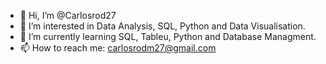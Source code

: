 - 👋 Hi, I’m @Carlosrod27
- 👀 I’m interested in Data Analysis, SQL, Python and Data Visualisation.
- 🌱 I’m currently learning SQL, Tableu, Python and Database Managment.
- 📫 How to reach me: carlosrodm27@gmail.com

<!---
Carlosrod27/Carlosrod27 is a ✨ special ✨ repository because its `README.md` (this file) appears on your GitHub profile.
You can click the Preview link to take a look at your changes.
--->
